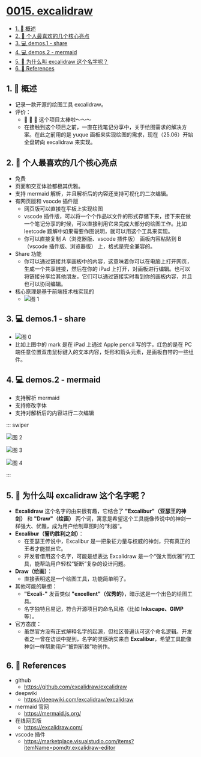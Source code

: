 # [0015. excalidraw](https://github.com/Tdahuyou/TNotes.git-notes/tree/main/notes/0015.%20excalidraw)

<!-- region:toc -->

- [1. 📝 概述](#1--概述)
- [2. 📒 个人最喜欢的几个核心亮点](#2--个人最喜欢的几个核心亮点)
- [3. 💻 demos.1 - share](#3--demos1---share)
- [4. 💻 demos.2 - mermaid](#4--demos2---mermaid)
- [5. 🤔 为什么叫 excalidraw 这个名字呢？](#5--为什么叫-excalidraw-这个名字呢)
- [6. 🔗 References](#6--references)

<!-- endregion:toc -->

## 1. 📝 概述

- 记录一款开源的绘图工具 excalidraw。
- 评价：
  - 🤩 🤩 🤩 这个项目太棒啦～～～
  - 在接触到这个项目之前，一直在找笔记分享中，关于绘图需求的解决方案。在此之前用的是 yuque 画板来实现绘图的需求，现在（25.06）开始全盘转向 excalidraw 来实现。

## 2. 📒 个人最喜欢的几个核心亮点

- 免费
- 页面和交互体验都极其优雅。
- 支持 mermaid 解析，并且解析后的内容还支持可视化的二次编辑。
- 有网页版和 vsocde 插件版
  - 网页版可以直接在平板上实现绘图
  - vscode 插件版，可以将一个个作品以文件的形式存储下来，接下来在做一个笔记分享的时候，可以直接利用它来完成大部分的绘图工作。比如 leetcode 题解中如果需要作图说明，就可以用这个工具来实现。
  - 你可以直接复制 A（浏览器版、vscode 插件版） 画板内容粘贴到 B（vscode 插件版、浏览器版） 上，格式是完全兼容的。
- Share 功能
  - 你可以通过链接共享画板中的内容，这意味着你可以在电脑上打开网页，生成一个共享链接，然后在你的 iPad 上打开，对画板进行编辑。也可以将链接分享给其他朋友，它们可以通过链接实时看到你的画板内容，并且也可以协同编辑。
- 核心原理是基于前端技术栈实现的
  - ![图 1](https://cdn.jsdelivr.net/gh/Tdahuyou/imgs@main/2025-06-29-11-10-49.png)

## 3. 💻 demos.1 - share

- ![图 0](https://cdn.jsdelivr.net/gh/Tdahuyou/imgs@main/2025-06-29-11-06-56.png)
- 比如上图中的 mark 是在 iPad 上通过 Apple pencil 写的字，红色的是在 PC 端任意位置双击鼠标键入的文本内容，矩形和箭头元素，是画板自带的一些组件。

## 4. 💻 demos.2 - mermaid

- 支持解析 mermaid
- 支持修改字体
- 支持对解析后的内容进行二次编辑

::: swiper

![图 2](https://cdn.jsdelivr.net/gh/Tdahuyou/imgs@main/2025-06-29-11-19-17.png)

![图 3](https://cdn.jsdelivr.net/gh/Tdahuyou/imgs@main/2025-06-29-11-21-41.png)

![图 4](https://cdn.jsdelivr.net/gh/Tdahuyou/imgs@main/2025-06-29-11-23-41.png)

:::

## 5. 🤔 为什么叫 excalidraw 这个名字呢？

- **Excalidraw** 这个名字的由来很有趣，它结合了 **"Excalibur"（亚瑟王的神剑）** 和 **"Draw"（绘画）** 两个词，寓意是希望这个工具能像传说中的神剑一样强大、优雅，成为用户绘制草图时的“利器”。
- **Excalibur（誓约胜利之剑）**：
  - 在亚瑟王传说中，Excalibur 是一把象征力量与权威的神剑，只有真正的王者才能拔出它。
  - 开发者借用这个名字，可能是想表达 Excalidraw 是一个“强大而优雅”的工具，能帮助用户轻松“斩断”复杂的设计问题。
- **Draw（绘画）**：
  - 直接表明这是一个绘图工具，功能简单明了。
- 其他可能的联想：
  - **"Excali-"** 发音类似 **"excellent"（优秀的）**，暗示这是一个出色的绘图工具。
  - 名字独特且易记，符合开源项目的命名风格（比如 **Inkscape、GIMP** 等）。
- 官方态度：
  - 虽然官方没有正式解释名字的起源，但社区普遍认可这个命名逻辑。开发者之一曾在访谈中提到，名字的灵感确实来自 **Excalibur**，希望工具能像神剑一样帮助用户“披荆斩棘”地创作。

## 6. 🔗 References

- github
  - https://github.com/excalidraw/excalidraw
- deepwiki
  - https://deepwiki.com/excalidraw/excalidraw
- mermaid 官网
  - https://mermaid.js.org/
- 在线网页版
  - https://excalidraw.com/
- vscode 插件
  - https://marketplace.visualstudio.com/items?itemName=pomdtr.excalidraw-editor
